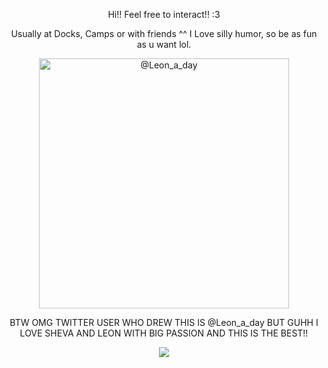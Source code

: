 <p align= center> Hi!! Feel free to interact!! :3 
<p align= center> Usually at Docks, Camps or with friends ^^ I Love silly humor, so be as fun as u want lol.

<p align= center> <img src="https://i.postimg.cc/c4vPtqM3/Screenshot-2024-09-07-11-15-12-PM.png" width="400" title="@Leon_a_day">
<p align= center> BTW OMG TWITTER USER WHO DREW THIS IS @Leon_a_day BUT GUHH I LOVE SHEVA AND LEON WITH BIG PASSION AND THIS IS THE BEST!!
 <p align= center> <img src="https://64.media.tumblr.com/f8a1088993dfc9a28c9bff8d9d384130/93e030a15af1ce52-cc/s250x400/db2656f915da32759c7352fdf04dd192869f0b7c.pnj">
